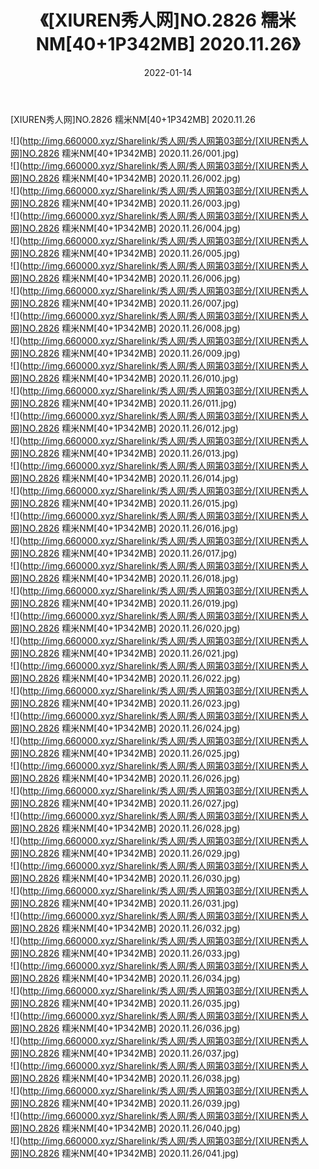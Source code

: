 ﻿---
layout: post
title:  《[XIUREN秀人网]NO.2826 糯米NM[40+1P342MB] 2020.11.26》
date:   2022-01-14
img: http://img.660000.xyz/Sharelink/秀人网/秀人网第03部分/[XIUREN秀人网]NO.2826 糯米NM[40+1P342MB] 2020.11.26/000.jpg
categories: [美女, 清纯, 唯美]
---

[XIUREN秀人网]NO.2826 糯米NM[40+1P342MB] 2020.11.26

 ![](http://img.660000.xyz/Sharelink/秀人网/秀人网第03部分/[XIUREN秀人网]NO.2826 糯米NM[40+1P342MB] 2020.11.26/001.jpg) <br>![](http://img.660000.xyz/Sharelink/秀人网/秀人网第03部分/[XIUREN秀人网]NO.2826 糯米NM[40+1P342MB] 2020.11.26/002.jpg) <br>![](http://img.660000.xyz/Sharelink/秀人网/秀人网第03部分/[XIUREN秀人网]NO.2826 糯米NM[40+1P342MB] 2020.11.26/003.jpg) <br>![](http://img.660000.xyz/Sharelink/秀人网/秀人网第03部分/[XIUREN秀人网]NO.2826 糯米NM[40+1P342MB] 2020.11.26/004.jpg) <br>![](http://img.660000.xyz/Sharelink/秀人网/秀人网第03部分/[XIUREN秀人网]NO.2826 糯米NM[40+1P342MB] 2020.11.26/005.jpg) <br>![](http://img.660000.xyz/Sharelink/秀人网/秀人网第03部分/[XIUREN秀人网]NO.2826 糯米NM[40+1P342MB] 2020.11.26/006.jpg) <br>![](http://img.660000.xyz/Sharelink/秀人网/秀人网第03部分/[XIUREN秀人网]NO.2826 糯米NM[40+1P342MB] 2020.11.26/007.jpg) <br>![](http://img.660000.xyz/Sharelink/秀人网/秀人网第03部分/[XIUREN秀人网]NO.2826 糯米NM[40+1P342MB] 2020.11.26/008.jpg) <br>![](http://img.660000.xyz/Sharelink/秀人网/秀人网第03部分/[XIUREN秀人网]NO.2826 糯米NM[40+1P342MB] 2020.11.26/009.jpg) <br>![](http://img.660000.xyz/Sharelink/秀人网/秀人网第03部分/[XIUREN秀人网]NO.2826 糯米NM[40+1P342MB] 2020.11.26/010.jpg) <br>![](http://img.660000.xyz/Sharelink/秀人网/秀人网第03部分/[XIUREN秀人网]NO.2826 糯米NM[40+1P342MB] 2020.11.26/011.jpg) <br>![](http://img.660000.xyz/Sharelink/秀人网/秀人网第03部分/[XIUREN秀人网]NO.2826 糯米NM[40+1P342MB] 2020.11.26/012.jpg) <br>![](http://img.660000.xyz/Sharelink/秀人网/秀人网第03部分/[XIUREN秀人网]NO.2826 糯米NM[40+1P342MB] 2020.11.26/013.jpg) <br>![](http://img.660000.xyz/Sharelink/秀人网/秀人网第03部分/[XIUREN秀人网]NO.2826 糯米NM[40+1P342MB] 2020.11.26/014.jpg) <br>![](http://img.660000.xyz/Sharelink/秀人网/秀人网第03部分/[XIUREN秀人网]NO.2826 糯米NM[40+1P342MB] 2020.11.26/015.jpg) <br>![](http://img.660000.xyz/Sharelink/秀人网/秀人网第03部分/[XIUREN秀人网]NO.2826 糯米NM[40+1P342MB] 2020.11.26/016.jpg) <br>![](http://img.660000.xyz/Sharelink/秀人网/秀人网第03部分/[XIUREN秀人网]NO.2826 糯米NM[40+1P342MB] 2020.11.26/017.jpg) <br>![](http://img.660000.xyz/Sharelink/秀人网/秀人网第03部分/[XIUREN秀人网]NO.2826 糯米NM[40+1P342MB] 2020.11.26/018.jpg) <br>![](http://img.660000.xyz/Sharelink/秀人网/秀人网第03部分/[XIUREN秀人网]NO.2826 糯米NM[40+1P342MB] 2020.11.26/019.jpg) <br>![](http://img.660000.xyz/Sharelink/秀人网/秀人网第03部分/[XIUREN秀人网]NO.2826 糯米NM[40+1P342MB] 2020.11.26/020.jpg) <br>![](http://img.660000.xyz/Sharelink/秀人网/秀人网第03部分/[XIUREN秀人网]NO.2826 糯米NM[40+1P342MB] 2020.11.26/021.jpg) <br>![](http://img.660000.xyz/Sharelink/秀人网/秀人网第03部分/[XIUREN秀人网]NO.2826 糯米NM[40+1P342MB] 2020.11.26/022.jpg) <br>![](http://img.660000.xyz/Sharelink/秀人网/秀人网第03部分/[XIUREN秀人网]NO.2826 糯米NM[40+1P342MB] 2020.11.26/023.jpg) <br>![](http://img.660000.xyz/Sharelink/秀人网/秀人网第03部分/[XIUREN秀人网]NO.2826 糯米NM[40+1P342MB] 2020.11.26/024.jpg) <br>![](http://img.660000.xyz/Sharelink/秀人网/秀人网第03部分/[XIUREN秀人网]NO.2826 糯米NM[40+1P342MB] 2020.11.26/025.jpg) <br>![](http://img.660000.xyz/Sharelink/秀人网/秀人网第03部分/[XIUREN秀人网]NO.2826 糯米NM[40+1P342MB] 2020.11.26/026.jpg) <br>![](http://img.660000.xyz/Sharelink/秀人网/秀人网第03部分/[XIUREN秀人网]NO.2826 糯米NM[40+1P342MB] 2020.11.26/027.jpg) <br>![](http://img.660000.xyz/Sharelink/秀人网/秀人网第03部分/[XIUREN秀人网]NO.2826 糯米NM[40+1P342MB] 2020.11.26/028.jpg) <br>![](http://img.660000.xyz/Sharelink/秀人网/秀人网第03部分/[XIUREN秀人网]NO.2826 糯米NM[40+1P342MB] 2020.11.26/029.jpg) <br>![](http://img.660000.xyz/Sharelink/秀人网/秀人网第03部分/[XIUREN秀人网]NO.2826 糯米NM[40+1P342MB] 2020.11.26/030.jpg) <br>![](http://img.660000.xyz/Sharelink/秀人网/秀人网第03部分/[XIUREN秀人网]NO.2826 糯米NM[40+1P342MB] 2020.11.26/031.jpg) <br>![](http://img.660000.xyz/Sharelink/秀人网/秀人网第03部分/[XIUREN秀人网]NO.2826 糯米NM[40+1P342MB] 2020.11.26/032.jpg) <br>![](http://img.660000.xyz/Sharelink/秀人网/秀人网第03部分/[XIUREN秀人网]NO.2826 糯米NM[40+1P342MB] 2020.11.26/033.jpg) <br>![](http://img.660000.xyz/Sharelink/秀人网/秀人网第03部分/[XIUREN秀人网]NO.2826 糯米NM[40+1P342MB] 2020.11.26/034.jpg) <br>![](http://img.660000.xyz/Sharelink/秀人网/秀人网第03部分/[XIUREN秀人网]NO.2826 糯米NM[40+1P342MB] 2020.11.26/035.jpg) <br>![](http://img.660000.xyz/Sharelink/秀人网/秀人网第03部分/[XIUREN秀人网]NO.2826 糯米NM[40+1P342MB] 2020.11.26/036.jpg) <br>![](http://img.660000.xyz/Sharelink/秀人网/秀人网第03部分/[XIUREN秀人网]NO.2826 糯米NM[40+1P342MB] 2020.11.26/037.jpg) <br>![](http://img.660000.xyz/Sharelink/秀人网/秀人网第03部分/[XIUREN秀人网]NO.2826 糯米NM[40+1P342MB] 2020.11.26/038.jpg) <br>![](http://img.660000.xyz/Sharelink/秀人网/秀人网第03部分/[XIUREN秀人网]NO.2826 糯米NM[40+1P342MB] 2020.11.26/039.jpg) <br>![](http://img.660000.xyz/Sharelink/秀人网/秀人网第03部分/[XIUREN秀人网]NO.2826 糯米NM[40+1P342MB] 2020.11.26/040.jpg) <br>![](http://img.660000.xyz/Sharelink/秀人网/秀人网第03部分/[XIUREN秀人网]NO.2826 糯米NM[40+1P342MB] 2020.11.26/041.jpg) <br>